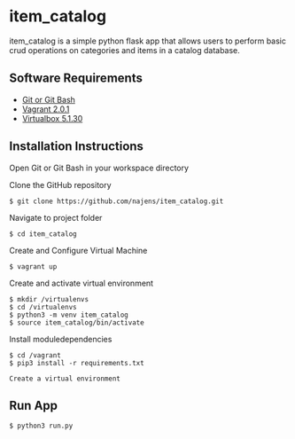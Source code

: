 # item_catalog

item_catalog is a simple python flask app that allows users to perform basic crud operations on categories and items in a catalog database.

## Software Requirements

- [Git or Git Bash](https://git-scm.com/downloads)
- [Vagrant 2.0.1](https://releases.hashicorp.com/vagrant/2.0.1/)
- [Virtualbox 5.1.30](https://www.virtualbox.org/wiki/Download_Old_Builds_5_1)

## Installation Instructions

Open Git or Git Bash in your workspace directory

Clone the GitHub repository
```
$ git clone https://github.com/najens/item_catalog.git
```
Navigate to project folder
```
$ cd item_catalog
```
Create and Configure Virtual Machine

```
$ vagrant up
```
Create and activate virtual environment
```
$ mkdir /virtualenvs
$ cd /virtualenvs
$ python3 -m venv item_catalog
$ source item_catalog/bin/activate
```
Install  moduledependencies
```
$ cd /vagrant
$ pip3 install -r requirements.txt

Create a virtual environment
```

## Run App
```
$ python3 run.py
```
